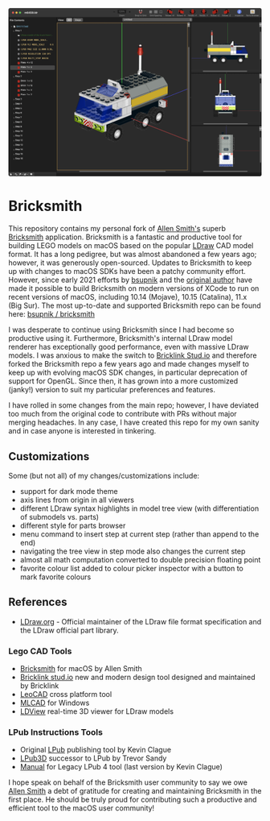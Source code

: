 ![screenshot](./images/screenshotdark.png)

# Bricksmith

This repository contains my personal fork of [Allen Smith's](https://github.com/allenmonroesmith) superb [Bricksmith](https://bricksmith.sourceforge.io) application.  Bricksmith is a fantastic and productive tool for building LEGO models on macOS based on the popular [LDraw](https://www.ldraw.org) CAD model format.  It has a long pedigree, but was almost abandoned a few years ago; however, it was generously open-sourced.  Updates to Bricksmith to keep up with changes to macOS SDKs have been a patchy community effort.  However, since early 2021 efforts by [bsupnik](https://github.com/bsupnik) and the [original author](https://github.com/allenmonroesmith) have made it possible to build Bricksmith on modern versions of XCode to run on recent versions of macOS, including 10.14 (Mojave), 10.15 (Catalina), 11.x (Big Sur).  The most up-to-date and supported Bricksmith repo can be found here: [bsupnik / bricksmith](https://github.com/bsupnik/bricksmith)

I was desperate to continue using Bricksmith since I had become so productive using it.  Furthermore, Bricksmith's internal LDraw model renderer has exceptionally good performance, even with massive LDraw models.  I was anxious to make the switch to [Bricklink Stud.io](https://www.bricklink.com/v3/studio/download.page) and therefore  forked the Bricksmith repo a few years ago and made changes myself to keep up with evolving macOS SDK changes, in particular deprecation of support for OpenGL.  Since then, it has grown into a more customized (janky!) version to suit my particular preferences and features.

I have rolled in some changes from the main repo; however, I have deviated too much from the original code to contribute with PRs without major merging headaches.  In any case, I have created this repo for my own sanity and in case anyone is interested in tinkering.

## Customizations

Some (but not all) of my changes/customizations include:
* support for dark mode theme
* axis lines from origin in all viewers
* different LDraw syntax highlights in model tree view (with differentiation of submodels vs. parts)
* different style for parts browser
* menu command to insert step at current step (rather than append to the end)
* navigating the tree view in step mode also changes the current step
* almost all math computation converted to double precision floating point
* favorite colour list added to colour picker inspector with a button to mark favorite colours

## References

- [LDraw.org](https://www.ldraw.org) - Official maintainer of the LDraw file format specification and the LDraw official part library.

### Lego CAD Tools

- [Bricksmith](https://bricksmith.sourceforge.io) for macOS by Allen Smith
- [Bricklink stud.io](https://www.bricklink.com/v3/studio/download.page) new and modern design tool designed and maintained by Bricklink
- [LeoCAD](https://www.leocad.org) cross platform tool
- [MLCAD](http://mlcad.lm-software.com) for Windows
- [LDView](https://github.com/tcobbs/ldview) real-time 3D viewer for LDraw models

### LPub Instructions Tools

- Original [LPub](http://lpub.binarybricks.nl) publishing tool by Kevin Clague
- [LPub3D](https://trevorsandy.github.io/lpub3d/) successor to LPub by Trevor Sandy
- [Manual](https://sites.google.com/site/workingwithlpub/lpub-4) for Legacy LPub 4 tool (last version by Kevin Clague)

I hope speak on behalf of the Bricksmith user community to say we owe [Allen Smith](https://allenmonroesmith.bitbucket.io) a debt of gratitude for creating and maintaining Bricksmith in the first place.  He should be truly proud for contributing such a productive and efficient tool to the macOS user community!
